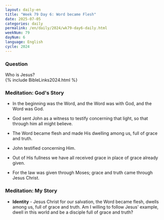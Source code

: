 ```yaml
---
layout: daily-en
title: "Week 79 Day 6: Word became Flesh"
date: 2025-07-05
categories: daily
permalink: /en/daily/2024/wk79-day6-daily.html
weekNum: 79
dayNum: 6
language: English
cycle: 2024
---
```


### Question     
Who is Jesus?  
{% include BibleLinks2024.html %} 

### Meditation: God's Story   
+ In the beginning was the Word, and the Word was with God, and the Word was God. 

+ God sent John as a witness to testify concerning that light, so that through him all might believe. 

+ The Word became flesh and made His dwelling among us, full of grace and truth. 

+ John testified concerning Him. 

+ Out of His fullness we have all received grace in place of grace already given. 

+ For the law was given through Moses; grace and truth came through Jesus Christ. 

### Meditation: My Story   
+ **Identity** - Jesus Christ for our salvation, the Word became flesh, dwells among us, full of grace and truth. Am I willing to follow Jesus' example, dwell in this world and be a disciple full of grace and truth? 
